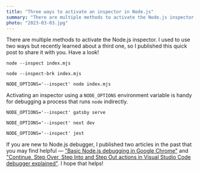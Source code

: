 ```yaml
---
title: "Three ways to activate an inspector in Node.js"
summary: "There are multiple methods to activate the Node.js inspector. I used to use two ways but recently learned about a third one, so I published this quick post to share it with you."
photo: "2023-03-03.jpg"
---
```


There are multiple methods to activate the Node.js inspector. I used to use two ways but recently learned about a third one, so I published this quick post to share it with you. Have a look!

```
node --inspect index.mjs
```

```
node --inspect-brk index.mjs
```

```
NODE_OPTIONS='--inspect' node index.mjs
```


Activating an inspector using a `NODE_OPTIONS` environment variable is handy for debugging a process that runs `node` indirectly.

```
NODE_OPTIONS='--inspect' gatsby serve
```

```
NODE_OPTIONS='--inspect' next dev
```

```
NODE_OPTIONS='--inspect' jest
```

If you are new to Node.js debugger, I published two articles in the past that you may find helpful — ["Basic Node.js debugging in Google Chrome"](/basic-nodejs-debugging-in-google-chrome/) and ["Continue, Step Over, Step Into and Step Out actions in Visual Studio Code debugger explained"](/continue-step-over-step-into-and-step-out-actions-in-visual-studio-code-debugger-explained/). I hope that helps!
